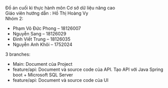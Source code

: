 Đồ án cuối kì thực hành môn Cơ sở dữ liệu nâng cao<br>
Giáo viên hướng dẫn : Hồ Thị Hoàng Vy<br>
Nhóm 2: 
- Phạm Võ Đức Phong – 18126007
- Nguyễn Sang – 18126029
- Đinh Viết Trung – 18126035
- Nguyễn Anh Khôi – 1752024

3 branches: 
- Main: Document của Project
- feature/api: Document và source code của API. Tạo API với Java Spring boot + Microsoft SQL Server
- feature/api: Document và source code của UI   
